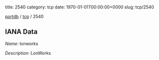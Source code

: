 title: 2540
category: tcp
date: 1970-01-01T00:00:00+0000
slug: tcp/2540

[portdb](/) / [tcp](/category/tcp.html) / 2540


## IANA Data

_Name:_ lonworks

_Description:_ LonWorks

